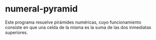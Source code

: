 # numeral-pyramid

Este programa resuelve pirámides numéricas, cuyo funcionamiento consiste en que una celda de la misma es la suma de las dos inmediatas superiores.
